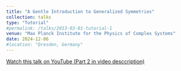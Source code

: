 ```yaml
---
title: "A Gentle Introduction to Generalized Symmetries"
collection: talks
type: "Tutorial"
#permalink: /talks/2013-03-01-tutorial-1
venue: "Max Planck Institute for the Physics of Complex Systems"
date: 2024-12-06
#location: "Dresden, Germany"
---
```


[Watch this talk on YouTube (Part 2 in video desccription)](https://youtu.be/5fwz-5uyTzg)

<!-- This is a description of your tutorial, note the different field in type. This is a markdown files that can be all markdown-ified like any other post. Yay markdown! -->
